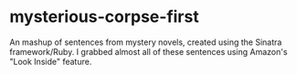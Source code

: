 # mysterious-corpse-first
An mashup of sentences from mystery novels, created using the Sinatra framework/Ruby.
I grabbed almost all of these sentences using Amazon's "Look Inside" feature. 
